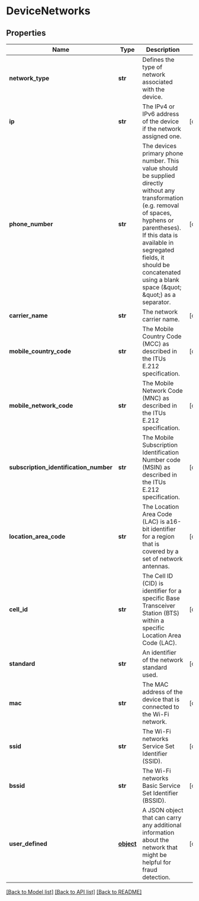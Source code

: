 # DeviceNetworks

## Properties
Name | Type | Description | Notes
------------ | ------------- | ------------- | -------------
**network_type** | **str** | Defines the type of network associated with the device. | 
**ip** | **str** | The IPv4 or IPv6 address of the device if the network assigned one. | [optional] 
**phone_number** | **str** | The devices primary phone number. This value should be supplied directly without any transformation (e.g. removal of spaces, hyphens or parentheses). If this data is available in segregated fields, it should be concatenated using a blank space (\&quot; \&quot;) as a separator. | [optional] 
**carrier_name** | **str** | The network carrier name. | [optional] 
**mobile_country_code** | **str** | The Mobile Country Code (MCC) as described in the ITUs E.212 specification. | [optional] 
**mobile_network_code** | **str** | The Mobile Network Code (MNC) as described in the ITUs E.212 specification. | [optional] 
**subscription_identification_number** | **str** | The Mobile Subscription Identification Number code (MSIN) as described in the ITUs E.212 specification. | [optional] 
**location_area_code** | **str** | The Location Area Code (LAC) is a16-bit identifier for a region that is covered by a set of network antennas. | [optional] 
**cell_id** | **str** | The Cell ID (CID) is identifier for a specific Base Transceiver Station (BTS) within a specific Location Area Code (LAC). | [optional] 
**standard** | **str** | An identifier of the network standard used. | [optional] 
**mac** | **str** | The MAC address of the device that is connected to the Wi-Fi network. | [optional] 
**ssid** | **str** | The Wi-Fi networks Service Set Identifier (SSID). | [optional] 
**bssid** | **str** | The Wi-Fi networks Basic Service Set Identifier (BSSID). | [optional] 
**user_defined** | [**object**](.md) | A JSON object that can carry any additional information about the network that might be helpful for fraud detection. | [optional] 

[[Back to Model list]](../README.md#documentation-for-models) [[Back to API list]](../README.md#documentation-for-api-endpoints) [[Back to README]](../README.md)


